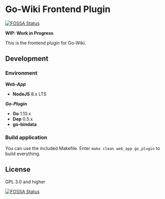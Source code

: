 # Go-Wiki Frontend Plugin
[![FOSSA Status](https://app.fossa.io/api/projects/git%2Bgithub.com%2Fchrootlogin%2Fgo-wiki-frontend.svg?type=shield)](https://app.fossa.io/projects/git%2Bgithub.com%2Fchrootlogin%2Fgo-wiki-frontend?ref=badge_shield)


**WIP: Work in Progress**

This is the frontend plugin for Go-Wiki.

## Development

### Environment

___Web-App___
* **NodeJS** 8.x LTS

___Go-Plugin___
* **Go** 1.10.x
* **Dep** 0.5.x
* **go-bindata**

### Build application

You can use the included Makefile. Enter `make clean web_app go_plugin` to build everything.

## License

GPL 3.0 and higher

[![FOSSA Status](https://app.fossa.io/api/projects/git%2Bgithub.com%2Fchrootlogin%2Fgo-wiki-frontend.svg?type=large)](https://app.fossa.io/projects/git%2Bgithub.com%2Fchrootlogin%2Fgo-wiki-frontend?ref=badge_large)